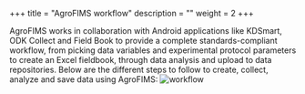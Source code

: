 +++
title = "AgroFIMS workflow"
description = ""
weight = 2
+++

AgroFIMS works in collaboration with Android applications like KDSmart, ODK Collect and Field Book to provide a complete standards-compliant workflow, from picking data variables and experimental protocol parameters to create an Excel fieldbook, through data analysis and upload to data repositories. Below are the different steps to follow to create, collect, analyze and save data using AgroFIMS:
![workflow](https://agrofims.github.io/helpdocs/images/workflow.png)
